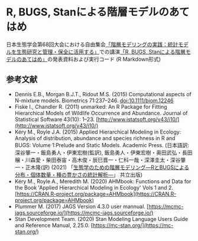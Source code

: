 # R, BUGS, Stanによる階層モデルのあてはめ
日本生態学会第68回大会における自由集会[「階層モデリングの実践：統計モデルを生態研究と管理・保全に活用する」](https://esj.ne.jp/meeting/abst/68/W02.html)での講演[「R, BUGS, Stanによる階層モデルのあてはめ」](https://esj.ne.jp/meeting/abst/68/W02-3.html)の発表資料および実行コード (R Markdown形式)


## 参考文献

-  Dennis E.B., Morgan B.J.T., Ridout M.S. (2015) Computational aspects of N-mixture models. Biometrics 71:237–246. [doi:10.1111/biom.12246](https://doi.org/10.1111/biom.12246)
- Fiske I., Chandler R. (2011) unmarked: An R Package for Fitting Hierarchical Models of Wildlife Occurrence and Abundance. Journal of Statistical Software 43(10): 1–23. [http://www.jstatsoft.org/v43/i10/](http://www.jstatsoft.org/v43/i10/)
- Kéry M., Royle J.A. (2015) Applied Hierarchical Modeling in Ecology: Analysis of distribution, abundance and species richness in R and BUGS: Volume 1:Prelude and Static Models. Academic Press. (日本語訳: 深谷肇一・飯島勇人・伊東宏樹(監訳), 飯島勇人・伊東宏樹・奥田武弘・長田穣・川森愛・柴田泰宙・高木俊・辰巳晋一・仁科一哉・深澤圭太・深谷肇一・正木隆(訳) (2021) 「[生態学のための階層モデリング―RとBUGSによる分布・個体数量・種の豊かさの統計解析―](https://www.kyoritsu-pub.co.jp/bookdetail/9784320058149)」 共立出版)
- Kéry M., Royle A., Meredith M. (2020) AHMbook: Functions and Data for the Book 'Applied Hierarchical Modeling in Ecology' Vols 1 and 2. [https://CRAN.R-project.org/package=AHMbook](https://CRAN.R-project.org/package=AHMbook)
- Plummer M. (2017) JAGS Version 4.3.0 user mannual. [https://mcmc-jags.sourceforge.io/](https://mcmc-jags.sourceforge.io/)
- Stan Development Team. (2020) Stan Modeling Language Users Guide and Reference Manual, 2.25.0. [https://mc-stan.org/](https://mc-stan.org/)
